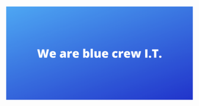 ![bcit_banner](https://raw.githubusercontent.com/blue-crew-it/.github/main/profile/images/bcit_banner.png)
